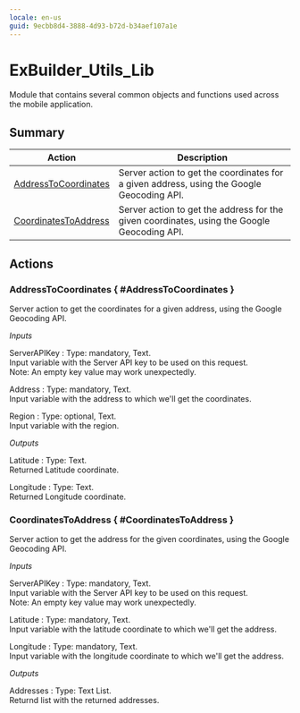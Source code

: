 ```yaml
---
locale: en-us
guid: 9ecbb8d4-3888-4d93-b72d-b34aef107a1e
---
```


# ExBuilder_Utils_Lib

Module that contains several common objects and functions used across the mobile application.

## Summary

Action | Description
---|---
[AddressToCoordinates](<#AddressToCoordinates>) | Server action to get the coordinates for a given address, using the Google Geocoding API.
[CoordinatesToAddress](<#CoordinatesToAddress>) | Server action to get the address for the given coordinates, using the Google Geocoding API.

## Actions

### AddressToCoordinates { #AddressToCoordinates }

Server action to get the coordinates for a given address, using the Google Geocoding API.

*Inputs*

ServerAPIKey
:   Type: mandatory, Text.  
    Input variable with the Server API key to be used on this request.  
    Note: An empty key value may work unexpectedly.

Address
:   Type: mandatory, Text.  
    Input variable with the address to which we'll get the coordinates.

Region
:   Type: optional, Text.  
    Input variable with the region.

*Outputs*

Latitude
:   Type: Text.  
    Returned Latitude coordinate.

Longitude
:   Type: Text.  
    Returned Longitude coordinate.

### CoordinatesToAddress { #CoordinatesToAddress }

Server action to get the address for the given coordinates, using the Google Geocoding API.

*Inputs*

ServerAPIKey
:   Type: mandatory, Text.  
    Input variable with the Server API key to be used on this request.  
    Note: An empty key value may work unexpectedly.

Latitude
:   Type: mandatory, Text.  
    Input variable with the latitude coordinate to which we'll get the address.

Longitude
:   Type: mandatory, Text.  
    Input variable with the longitude coordinate to which we'll get the address.

*Outputs*

Addresses
:   Type: Text List.  
    Returnd list with the returned addresses.


